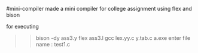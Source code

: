 #mini-compiler
made a mini compiler for college assignment using flex and bison

for executing 

>>bison -dy ass3.y
>>flex ass3.l
>>gcc lex.yy.c y.tab.c
>>a.exe
>>enter file name : test1.c